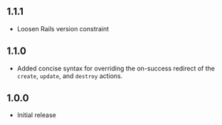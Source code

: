 ## 1.1.1

* Loosen Rails version constraint


## 1.1.0

* Added concise syntax for overriding the on-success redirect of the
  `create`, `update`, and `destroy` actions.


## 1.0.0

* Initial release

